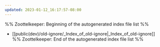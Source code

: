 ```yaml
---
updated: 2023-01-12_16:17:57-08:00
---
```

%% Zoottelkeeper: Beginning of the autogenerated index file list  %%
-  [[public(dev)/old-ignore/_Index_of_old-ignore|_Index_of_old-ignore]]
%% Zoottelkeeper: End of the autogenerated index file list  %%
